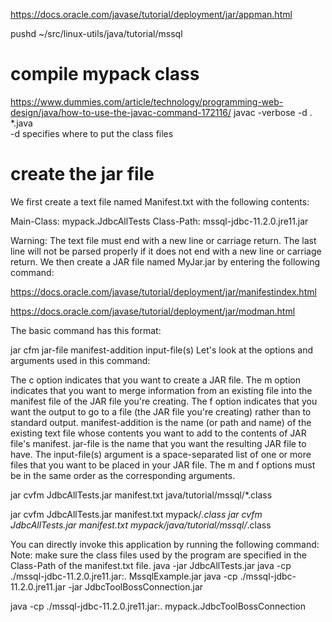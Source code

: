 https://docs.oracle.com/javase/tutorial/deployment/jar/appman.html

pushd ~/src/linux-utils/java/tutorial/mssql
# compile mypack class
https://www.dummies.com/article/technology/programming-web-design/java/how-to-use-the-javac-command-172116/
javac -verbose -d . *.java  
-d specifies where to put the class files
# create the jar file
We first create a text file named Manifest.txt with the following contents:

Main-Class: mypack.JdbcAllTests
Class-Path: mssql-jdbc-11.2.0.jre11.jar

Warning: The text file must end with a new line or carriage return. The last line will not be parsed properly if it does not end with a new line or carriage return.
We then create a JAR file named MyJar.jar by entering the following command:

https://docs.oracle.com/javase/tutorial/deployment/jar/manifestindex.html

https://docs.oracle.com/javase/tutorial/deployment/jar/modman.html

The basic command has this format:

jar cfm jar-file manifest-addition input-file(s)
Let's look at the options and arguments used in this command:

The c option indicates that you want to create a JAR file.
The m option indicates that you want to merge information from an existing file into the manifest file of the JAR file you're creating.
The f option indicates that you want the output to go to a file (the JAR file you're creating) rather than to standard output.
manifest-addition is the name (or path and name) of the existing text file whose contents you want to add to the contents of JAR file's manifest.
jar-file is the name that you want the resulting JAR file to have.
The input-file(s) argument is a space-separated list of one or more files that you want to be placed in your JAR file.
The m and f options must be in the same order as the corresponding arguments.

jar cvfm JdbcAllTests.jar manifest.txt java/tutorial/mssql/*.class

jar cvfm JdbcAllTests.jar manifest.txt mypack/*.class
jar cvfm JdbcAllTests.jar manifest.txt mypack/java/tutorial/mssql/*.class

You can directly invoke this application by running the following command:
Note: make sure the class files used by the program are specified in the Class-Path of the manifest.txt file.
java -jar JdbcAllTests.jar
java -cp ./mssql-jdbc-11.2.0.jre11.jar:. MssqlExample.jar
java -cp ./mssql-jdbc-11.2.0.jre11.jar -jar JdbcToolBossConnection.jar


java -cp ./mssql-jdbc-11.2.0.jre11.jar:. mypack.JdbcToolBossConnection
